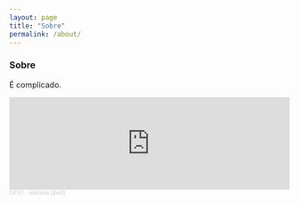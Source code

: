 ```yaml
---
layout: page
title: "Sobre"
permalink: /about/
---
```


### Sobre

É complicado.


<iframe width="100%" height="166" scrolling="no" frameborder="no" allow="autoplay" src="https://w.soundcloud.com/player/?url=https%3A//api.soundcloud.com/tracks/460752456&color=%23587088&auto_play=false&hide_related=false&show_comments=true&show_user=true&show_reposts=false&show_teaser=true"></iframe><div style="font-size: 10px; color: #cccccc;line-break: anywhere;word-break: normal;overflow: hidden;white-space: nowrap;text-overflow: ellipsis; font-family: Interstate,Lucida Grande,Lucida Sans Unicode,Lucida Sans,Garuda,Verdana,Tahoma,sans-serif;font-weight: 100;"><a href="https://soundcloud.com/opxseven" title="OPX7" target="_blank" style="color: #cccccc; text-decoration: none;">OPX7</a> · <a href="https://soundcloud.com/opxseven/swooshbzzzz" title="ataraxia (dwld)" target="_blank" style="color: #cccccc; text-decoration: none;">ataraxia (dwld)</a></div>
